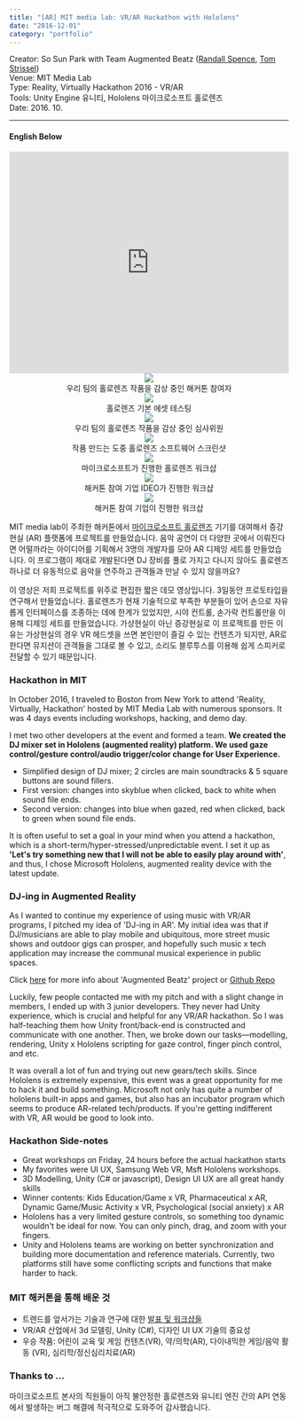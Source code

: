 ```yaml
---
title: "[AR] MIT media lab: VR/AR Hackathon with Hololens"
date: "2016-12-01"
category: "portfolio"
---
```

<div class="intro">
Creator: So Sun Park with Team Augmented Beatz (<a target="_blank" rel="noreferrer" href="https://www.linkedin.com/in/randspence/">Randall Spence</a>, <a target="_blank" rel="noreferrer" href="https://www.linkedin.com/in/tomstrissel/">Tom Strissel</a>)<br />
Venue: MIT Media Lab<br />
Type: Reality, Virtually Hackathon 2016 - VR/AR <br />
Tools: Unity Engine 유니티, Hololens 마이크로소프트 홀로렌즈<br />
Date: 2016. 10.
</div>
<hr />

#### English Below

<iframe width="100%" height="400" src="https://www.youtube.com/embed/x7IioDo0Luo" frameborder="0" allow="accelerometer; autoplay; clipboard-write; encrypted-media; gyroscope; picture-in-picture" allowfullscreen></iframe>

<figure style="display: block; margin: 0 auto; text-align: center">
<img src="mit4.png">
<figcaption>우리 팀의 홀로렌즈 작품을 감상 중인 해커톤 참여자</figcaption>
</figure>

<figure style="display: block; margin: 0 auto; text-align: center">
<img src="mit5.png" >
<figcaption>홀로렌즈 기본 에셋 테스팅</figcaption>
</figure>

<figure style="display: block; margin: 0 auto; text-align: center">
<img src="mit6.png" >
<figcaption>우리 팀의 홀로렌즈 작품을 감상 중인 심사위원</figcaption>
</figure>

<figure style="display: block; margin: 0 auto; text-align: center">
<img src="mit7.jpg">
<figcaption>작품 만드는 도중 홀로렌즈 소프트웨어 스크린샷</figcaption>
</figure>

<figure style="display: block; margin: 0 auto; text-align: center">
<img src="mit8.jpg">
<figcaption>마이크로소프트가 진행한 홀로렌즈 워크샵</figcaption>
</figure>

<figure style="display: block; margin: 0 auto; text-align: center">
<img src="mit9.jpg">
<figcaption>해커톤 참여 기업 IDEO가 진행한 워크샵</figcaption>
</figure>

<figure style="display: block; margin: 0 auto; text-align: center">
<img src="mit10.jpg">
<figcaption>해커톤 참여 기업이 진행한 워크샵</figcaption>
</figure>

MIT media lab이 주최한 해커톤에서 [마이크로소프트 홀로렌즈](https://www.microsoft.com/microsoft-hololens/en-us) 기기를 대여해서 증강현실 (AR) 플랫폼에 프로젝트를 만들었습니다. 음악 공연이 더 다양한 곳에서 이뤄진다면 어떨까라는 아이디어를 기획해서 3명의 개발자를 모아 AR 디제잉 세트를 만들었습니다. 이 프로그램이 제대로 개발된다면 DJ 장비를 풀로 가지고 다니지 않아도 홀로렌즈 하나로 더 유동적으로 음악을 연주하고 관객들과 만날 수 있지 않을까요?

이 영상은 저희 프로젝트를 위주로 편집한 짧은 데모 영상입니다. 3일동안 프로토타입을 연구해서 만들었습니다. 홀로렌즈가 현재 기술적으로 부족한 부분들이 있어 손으로 자유롭게 인터페이스를 조종하는 데에 한계가 있었지만, 시야 컨트롤, 손가락 컨트롤만을 이용해 디제잉 세트를 만들었습니다. 가상현실이 아닌 증강현실로 이 프로젝트를 만든 이유는 가상현실의 경우 VR 헤드셋을 쓰면 본인만이 즐길 수 있는 컨텐츠가 되지만, AR로 한다면 뮤지션이 관객들을 그대로 볼 수 있고, 소리도 블루투스를 이용해 쉽게 스피커로 전달할 수 있기 때문입니다.

### Hackathon in MIT

In October 2016, I traveled to Boston from New York to attend 'Reality, Virtually, Hackathon' hosted by MIT Media Lab with numerous sponsors. It was 4 days events including workshops, hacking, and demo day.

I met two other developers at the event and formed a team. **We created the DJ mixer set in Hololens (augmented reality) platform. We used gaze control/gesture control/audio trigger/color change for User Experience.**

- Simplified design of DJ mixer; 2 circles are main soundtracks & 5 square buttons are sound fillers.
- First version: changes into skyblue when clicked, back to white when sound file ends.
- Second version: changes into blue when gazed, red when clicked, back to green when sound file ends.

It is often useful to set a goal in your mind when you attend a hackathon, which is a short-term/hyper-stressed/unpredictable event. I set it up as **'Let's try something new that I will not be able to easily play around with'**, and thus, I chose Microsoft Hololens, augmented reality device with the latest update.

### DJ-ing in Augmented Reality

As I wanted to continue my experience of using music with VR/AR programs, I pitched my idea of 'DJ-ing in AR'. My initial idea was that if DJ/musicians are able to play mobile and ubiquitous, more street music shows and outdoor gigs can prosper, and hopefully such music x tech application may increase the communal musical experience in public spaces.

Click [here](https://devpost.com/software/augmented-beatz-7fiare) for more info about 'Augmented Beatz' project or [Github Repo](https://github.com/arc4randall/augmentedbeatz)

Luckily, few people contacted me with my pitch and with a slight change in members, I ended up with 3 junior developers. They never had Unity experience, which is crucial and helpful for any VR/AR hackathon. So I was half-teaching them how Unity front/back-end is constructed and communicate with one another. Then, we broke down our tasks—modelling, rendering, Unity x Hololens scripting for gaze control, finger pinch control, and etc.

It was overall a lot of fun and trying out new gears/tech skills. Since Hololens is extremely expensive, this event was a great opportunity for me to hack it and build something. Microsoft not only has quite a number of hololens built-in apps and games, but also has an incubator program which seems to produce AR-related tech/products. If you're getting indifferent with VR, AR would be good to look into.

### Hackathon Side-notes

- Great workshops on Friday, 24 hours before the actual hackathon starts
- My favorites were UI UX, Samsung Web VR, Msft Hololens workshops.
- 3D Modelling, Unity (C# or javascript), Design UI UX are all great handy skills
- Winner contents: Kids Education/Game x VR, Pharmaceutical x AR, Dynamic Game/Music Activity x VR, Psychological (social anxiety) x AR
- Hololens has a very limited gesture controls, so something too dynamic wouldn't be ideal for now. You can only pinch, drag, and zoom with your fingers.
- Unity and Hololens teams are working on better synchronization and building more documentation and reference materials. Currently, two platforms still have some conflicting scripts and functions that make harder to hack.

### MIT 해커톤을 통해 배운 것
- 트렌드를 앞서가는 기술과 연구에 대한 [발표 및 워크샵들](http://www.realityvirtuallyhack.com/workshops/)
-  VR/AR 산업에서 3d 모델링, Unity (C#), 디자인 UI UX 기술의 중요성
- 우승 작품: 어린이 교육 및 게임 컨텐츠(VR), 약/의학(AR), 다이내믹한 게임/음악 활동 (VR), 심리학/정신심리치료(AR)

### Thanks to ...

마이크로소프트 본사의 직원들이 아직 불안정한 홀로렌즈와 유니티 엔진 간의 API 연동에서 발생하는 버그 해결에 적극적으로 도와주어 감사했습니다.